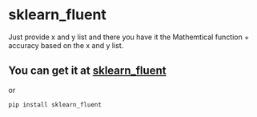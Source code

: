 # sklearn_fluent
Just provide x and y list and there you have it the Mathemtical function + accuracy based on the x and y list.

## You can get it at [sklearn_fluent](https://pypi.org/project/sklearn-fluent/0.0.1/)
or 
``` bash
pip install sklearn_fluent
```

